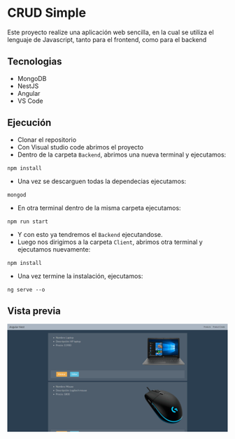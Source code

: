 # CRUD Simple

Este proyecto realize una aplicación web sencilla, en la cual se utiliza el lenguaje de Javascript, tanto para el frontend, como para el backend

## Tecnologias

* MongoDB
* NestJS
* Angular
* VS Code

## Ejecución

* Clonar el repositorio
* Con Visual studio code abrimos el proyecto
* Dentro de la carpeta `Backend`, abrimos una nueva terminal y ejecutamos:  
```
npm install
```
* Una vez se descarguen todas la dependecias ejecutamos: 
```
mongod
```
* En otra terminal dentro de la misma carpeta ejecutamos:
```
npm run start
```
* Y con esto ya tendremos el `Backend` ejecutandose.
* Luego nos dirigimos a la carpeta `Client`, abrimos otra terminal y ejecutamos nuevamente:
```
npm install
```
* Una vez termine la instalación, ejecutamos:
```
ng serve --o
```

## Vista previa

![Aquí la descripción de la imagen por si no carga](https://raw.githubusercontent.com/Alemoyaa/FullStack-Moderno/master/CapturaWebApp.PNG)

